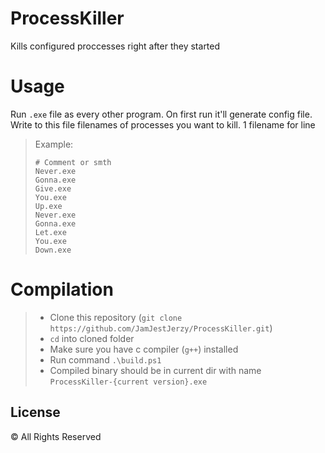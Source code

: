 # ProcessKiller
Kills configured proccesses right after they started
# Usage
Run `.exe` file as every other program. On first run it'll generate config file.<br>
Write to this file filenames of processes you want to kill. 1 filename for line<br>
> Example:
>
> ```properties
> # Comment or smth
> Never.exe
> Gonna.exe
> Give.exe
> You.exe
> Up.exe
> Never.exe
> Gonna.exe
> Let.exe
> You.exe
> Down.exe
> ```
# Compilation
> - Clone this repository (```git clone https://github.com/JamJestJerzy/ProcessKiller.git```)<br>
> - `cd` into cloned folder
> - Make sure you have c compiler (`g++`) installed
> - Run command ```.\build.ps1```
> - Compiled binary should be in current dir with name `ProcessKiller-{current version}.exe`
## License
© All Rights Reserved